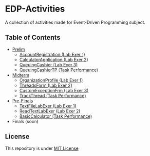# EDP-Activities

A collection of activities made for Event-Driven Programming subject.

## Table of Contents
- [Prelim](https://github.com/PheeLeep/EDP-Activities/tree/main/Activities/Prelim)
  - [AccountRegistration (Lab Exer 1)](https://github.com/PheeLeep/EDP-Activities/tree/main/Activities/Prelim/AccountRegistration)
  - [CalculatorApplication (Lab Exer 2)](https://github.com/PheeLeep/EDP-Activities/tree/main/Activities/Prelim/CalculatorApplication)
  - [QueuingCashier (Lab Exer 3)](https://github.com/PheeLeep/EDP-Activities/tree/main/Activities/Prelim/QueuingCashier)
  - [QueuingCashierTP (Task Performance)](https://github.com/PheeLeep/EDP-Activities/tree/main/Activities/Prelim/QueuingCashierTP)
- [Midterm](https://github.com/PheeLeep/EDP-Activities/tree/main/Activities/Midterm)
  - [OrganizationProfile (Lab Exer 1)](https://github.com/PheeLeep/EDP-Activities/tree/main/Activities/Midterm/OrganizationProfile)
  - [ThreadsForm (Lab Exer 2)](https://github.com/PheeLeep/EDP-Activities/tree/main/Activities/Midterm/ThreadsForm)
  - [CustomExceptionFrm (Lab Exer 3)](https://github.com/PheeLeep/EDP-Activities/tree/main/Activities/Midterm/CustomExceptionFrm)
  - [TrackThread (Task Performance)](https://github.com/PheeLeep/EDP-Activities/tree/main/Activities/Midterm/TrackThread)
- [Pre-Finals](https://github.com/PheeLeep/EDP-Activities/tree/main/Activities/Prefinals)
  - [TextFileLabExer (Lab Exer 1)](https://github.com/PheeLeep/EDP-Activities/tree/main/Activities/Prefinals/TextFileLabExer)
  - [ReadTextLabExer (Lab Exer 2)](https://github.com/PheeLeep/EDP-Activities/tree/main/Activities/Prefinals/ReadTextLabExer)
  - [BasicCalculator (Task Performance)](https://github.com/PheeLeep/EDP-Activities/tree/main/Activities/Prefinals/BasicCalculator)
- Finals (soon)

## License
This repository is under [MIT License](https://github.com/PheeLeep/EDP-Activities/blob/main/LICENSE)
